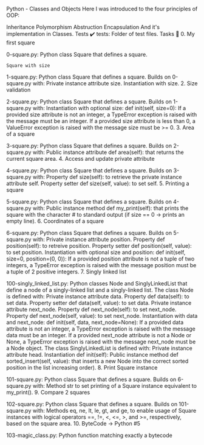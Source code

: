 

Python - Classes and Objects Here I was introduced to the four principles of OOP:

Inheritance Polymorphism Abstruction Encapsulation And it's implementation in Classes. Tests ✔️ tests: Folder of test files. Tasks 📃 0. My first square

0-square.py: Python class Square that defines a square.

    Square with size

1-square.py: Python class Square that defines a square. Builds on 0-square.py with: Private instance attribute size. Instantiation with size. 2. Size validation

2-square.py: Python class Square that defines a square. Builds on 1-square.py with: Instantiation with optional size: def init(self, size=0): If a provided size attribute is not an integer, a TypeError exception is raised with the message must be an integer. If a provided size attribute is less than 0, a ValueError exception is raised with the message size must be >= 0. 3. Area of a square

3-square.py: Python class Square that defines a square. Builds on 2-square.py with: Public instance attribute def area(self): that returns the current square area. 4. Access and update private attribute

4-square.py: Python class Square that defines a square. Builds on 3-square.py with: Property def size(self): to retrieve the private instance attribute self. Property setter def size(self, value): to set self. 5. Printing a square

5-square.py: Python class Square that defines a square. Builds on 4-square.py with: Public instance method def my_print(self): that prints the square with the character # to standard output (if size == 0 -> prints an empty line). 6. Coordinates of a square

6-square.py: Python class Square that defines a square. Builds on 5-square.py with: Private instance attribute position. Property def position(self): to retreive position. Property setter def position(self, value): to set position. Instantiation with optional size and position: def init(self, size=0, position=(0, 0)): If a provided position attribute is not a tuple of two integers, a TypeError exception is raised with the message position must be a tuple of 2 positive integers. 7. Singly linked list

100-singly_linked_list.py: Python classes Node and SinglyLinkedList that define a node of a singly-linked list and a singly-linked list. The class Node is defined with: Private instance attribute data. Property def data(self): to set data. Property setter def data(self, value): to set data. Private instance attribute next_node. Property def next_node(self): to set next_node. Property def next_node(self, value): to set next_node. Instantiation with data and next_node: def init(self, data, next_node=None): If a provided data attribute is not an integer, a TypeError exception is raised with the message data must be an integer. If a provided next_node attribute is not a Node or None, a TypeError exception is raised with the message next_node must be a Node object. The class SinglyLinkedList is defined with: Private instance attribute head. Instantiation def init(self): Public instance method def sorted_insert(self, value): that inserts a new Node into the correct sorted position in the list increasing order). 8. Print Square instance

101-square.py: Python class Square that defines a square. Builds on 6-square.py with: Method str to set printing of a Square instance equivalent to my_print(). 9. Compare 2 squares

102-square.py: Python class Square that defines a square. Builds on 101-square.py with: Methods eq, ne, lt, le, gt, and ge, to enable usage of Square instances with logical operators ==, !=, <, <=, >, and >=, respectively, based on the square area. 10. ByteCode -> Python #5

103-magic_class.py: Python function matching exactly a bytecode